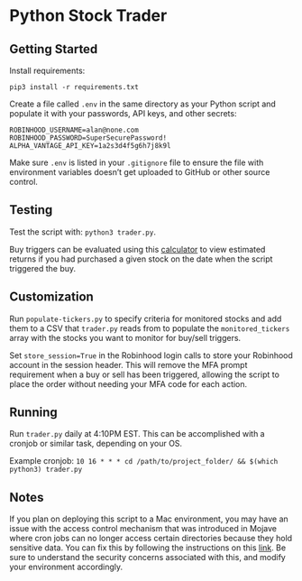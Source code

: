 # Python Stock Trader
## Getting Started
Install requirements: 
```
pip3 install -r requirements.txt
```

Create a file called `.env` in the same directory as your Python script and populate it with your passwords, API keys, and other secrets:
```
ROBINHOOD_USERNAME=alan@none.com
ROBINHOOD_PASSWORD=SuperSecurePassword!
ALPHA_VANTAGE_API_KEY=1a2s3d4f5g6h7j8k9l
```

Make sure `.env` is listed in your `.gitignore` file to ensure the file with environment variables doesn’t get uploaded to GitHub or other source control.

## Testing
Test the script with: `python3 trader.py`.

Buy triggers can be evaluated using this [calculator](https://dqydj.com/stock-return-calculator/) to view estimated returns if you had purchased a given stock on the date when the script triggered the buy.

## Customization
Run `populate-tickers.py` to specify criteria for monitored stocks and add them to a CSV that `trader.py` reads from to populate the `monitored_tickers` array with the stocks you want to monitor for buy/sell triggers.

Set `store_session=True` in the Robinhood login calls to store your Robinhood account in the session header. This will remove the MFA prompt requirement when a buy or sell has been triggered, allowing the script to place the order without needing your MFA code for each action.

## Running
Run `trader.py` daily at 4:10PM EST. This can be accomplished with a cronjob or similar task, depending on your OS.

Example cronjob:
`10 16 * * * cd /path/to/project_folder/ && $(which python3) trader.py`

## Notes
If you plan on deploying this script to a Mac environment, you may have an issue with the access control mechanism that was introduced in Mojave where cron jobs can no longer access certain directories because they hold sensitive data. You can fix this by following the instructions on this [link](https://blog.bejarano.io/fixing-cron-jobs-in-mojave/). Be sure to understand the security concerns associated with this, and modify your environment accordingly.